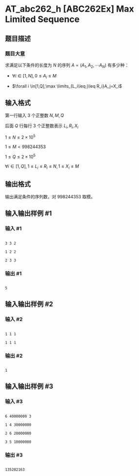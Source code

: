 # AT_abc262_h [ABC262Ex] Max Limited Sequence

## 题目描述

### 题目大意
求满足以下条件的长度为 $N$ 的序列 $A=(A_1,A_2,\cdots A_N)$ 有多少种：
+ $\forall i \in[1,N],0\leq A_i\leq M$
+ $\forall i \in[1,Q],\max \limits_{L_i\leq j\leq R_i}A_j=X_i$

## 输入格式

第一行输入 $3$ 个正整数 $N,M,Q$ 

后面 $Q$ 行每行 $3$ 个正整数表示 $L_i,R_i,X_i$

$1\leq N\leq 2\times 10^5$

$1\leq M<998244353$

$1\leq Q\leq 2\times 10^5$

$\forall i \in [1,Q],1\leq L_i\leq R_i\leq N,1\leq X_i\leq M$

## 输出格式

输出满足条件的序列数，对 $998244353$ 取模。

## 输入输出样例 #1

### 输入 #1

```
3 3 2
1 2 2
2 3 3
```

### 输出 #1

```
5
```

## 输入输出样例 #2

### 输入 #2

```
1 1 1
1 1 1
```

### 输出 #2

```
1
```

## 输入输出样例 #3

### 输入 #3

```
6 40000000 3
1 4 30000000
2 6 20000000
3 5 10000000
```

### 输出 #3

```
135282163
```